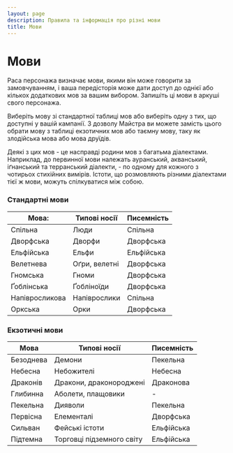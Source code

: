 ```yaml
---
layout: page
description: Правила та інформація про різні мови
title: Мови
---
```


# Мови
Раса персонажа визначає мови, якими він може говорити за замовчуванням, і ваша передісторія може дати доступ до однієї або кількох додаткових мов за вашим вибором. Запишіть ці мови в аркуші свого персонажа.

Виберіть мову зі стандартної таблиці мов або виберіть одну з тих, що доступні у вашій кампанії. З дозволу Майстра ви можете замість цього обрати мову з таблиці екзотичних мов або таємну мову, таку як злодійська мова або мова друїдів.

Деякі з цих мов - це насправді родини мов з багатьма діалектами. Наприклад, до первинної мови належать ауранський, акванський, іґнанський та терранський діалекти, - по одному для кожного з чотирьох стихійних вимірів. Істоти, що розмовляють різними діалектами тієї ж мови, можуть спілкуватися між собою.

### Стандартні мови

| Мова:          | Типові носії  | Писемність |
| -------------- | ------------- | ---------- |
| Спільна        | Люди          | Спільна    |
| Дворфська      | Дворфи        | Дворфська  |
| Ельфійська     | Ельфи         | Ельфійська |
| Велетнева      | Oґри, велетні | Дворфська  |
| Гномська       | Гноми         | Дворфська  |
| Ґоблінська     | Ґобліноїди    | Дворфська  |
| Напівросликова | Напіврослики  | Спільна    |
| Оркська        | Орки          | Дворфська  |

### Екзотичні мови

| Мова      | Типові носії              | Писемність |
| --------- | ------------------------- | ---------- |
| Безоднева | Демони                    | Пекельна   |
| Небесна   | Небожителі                | Небесна    |
| Драконів  | Дракони, драконороджені   | Драконова  |
| Глибинна  | Аболети, плащовики        | -          |
| Пекельна  | Дияволи                   | Пекельна   |
| Первісна  | Елементалі                | Дворфська  |
| Сильван   | Фейські істоти            | Ельфійська |
| Підтемна  | Торговці підземного світу | Ельфійська |
